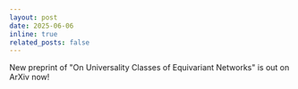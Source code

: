 ```yaml
---
layout: post
date: 2025-06-06
inline: true
related_posts: false
---
```


New preprint of "On Universality Classes of Equivariant Networks" is out on ArXiv now!
